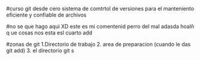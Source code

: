 #curso git desde cero
sistema de comtrtol de versiones para el manteniento eficiente y confiable de archivos

#no se que hago aqui XD
este es mi comentenid perro del mal
adasda
hoalñ q ue cosas nos esta esl cuarto add

#zonas de git
1.Directorio de trabajo
2. area de preparacion (cuando le das git add)
3. el directorio git
s
